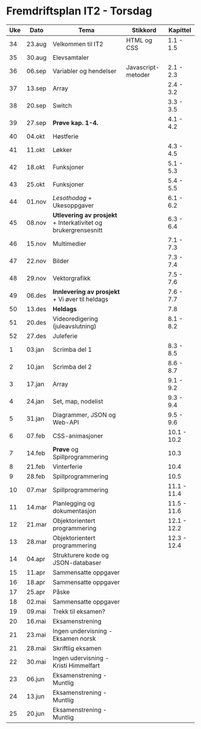 # Fremdriftsplan IT2 - Torsdag
|Uke | Dato   | Tema                                        | Stikkord           | Kapittel    |
|-----|--------|--------------------------------------------|--------------------|-------------|
| 34  | 23.aug | Velkommen til IT2                          | HTML og CSS        | 1.1 - 1.5   |
| 35  | 30.aug | Elevsamtaler                               |                    |             |
| 36  | 06.sep | Variabler og hendelser                     | Javascript-metoder | 2.1 - 2.3   |
| 37  | 13.sep | Array                                      |                    | 2.4 - 3.2   |
| 38  | 20.sep | Switch                           |                    | 3.3 - 3.5   |
| 39  | 27.sep | **Prøve kap. 1-4.**                        |                    | 4.1 - 4.2   |
| 40  | 04.okt | Høstferie                                  |                    |             |
| 41  | 11.okt | Løkker                           |                    | 4.3 - 4.5   |
| 42  | 18.okt | Funksjoner                                 |                    | 5.1 - 5.3   |
| 43  | 25.okt | Funksjoner                                 |                    | 5.4 - 5.5   |
| 44  | 01.nov | *Lesothodag* + Ukesoppgaver        |                    | 6.1 - 6.2   |
| 45  | 08.nov | **Utlevering av prosjekt** + Interkativitet og brukergrensesnitt        |                    | 6.3 - 6.4   |
| 46  | 15.nov | Multimedier            |                    | 7.1 - 7.3   |
| 47  | 22.nov | Bilder                                     |                    | 7.3 - 7.4   |
| 48  | 29.nov | Vektorgrafikk                              |                    | 7.5 - 7.6   |
| 49  | 06.des | **Innlevering av prosjekt** + Vi øver til heldags                                      |                    | 7.6 - 7.7   |
| 50  | 13.des | **Heldags**                                |                    | 7.8      |
| 51  | 20.des | Videoredigering (juleavslutning)                                     |                    | 8.1 - 8.2   |
| 52  | 27.des | Juleferie                                  |                    |             |
| 1   | 03.jan | Scrimba del 1                          |                    | 8.3 - 8.5   |
| 2   | 10.jan | Scrimba del 2                        |                    | 8.6 - 8.7   |
| 3   | 17.jan | Array                    |                    | 9.1 - 9.2   |
| 4   | 24.jan | Set, map, nodelist                            |                    | 9.3 - 9.4   |
| 5   | 31.jan | Diagrammer, JSON og Web-API                                    |                    | 9.5 - 9.6   |
| 6   | 07.feb | CSS-animasjoner     |                    | 10.1 - 10.2 |
| 7   | 14.feb | **Prøve** og Spillprogrammering                       |                    | 10.3            |
| 8   | 21.feb | Vinterferie                         |                    | 10.4            |
| 9   | 28.feb | Spillprogrammering                                |                    | 10.5           |
| 10  | 07.mar | Spillprogrammering               |                    | 11.1 - 11.4 |
| 11  | 14.mar | Planlegging og dokumentasjon               |                    | 11.5 - 11.6 |
| 12  | 21.mar | Objektorientert programmering              |                    | 12.1 - 12.2 |
| 13  | 28.mar | Objektorientert programmering         |                    | 12.3 - 12.4 |
| 14  | 04.apr | Strukturere kode og JSON-databaser                       |                    |             |
| 15  | 11.apr | Sammensatte oppgaver                       |                    |             |
| 16  | 18.apr | Sammensatte oppgaver                       |                    |             |
| 17  | 25.apr | Påske                                      |                    |             |
| 18  | 02.mai | Sammensatte oppgaver                       |                    |             |
| 19  | 09.mai | Trekk til eksamen?                         |                    |             |
| 20  | 16.mai | Eksamenstrening                            |                    |             |
| 21  | 23.mai | Ingen undervisning - Eksamen norsk                          |                    |             |
| 21  | 28.mai | Skriftlig eksamen                          |                    |             |
| 22  | 30.mai | Ingen udervisning - Kristi Himmelfart                  |                    |             |
| 23  | 06.jun | Eksamenstrening - Muntlig                  |                    |             |
| 24  | 13.jun | Eksamenstrening - Muntlig                  |                    |             |
| 25  | 20.jun | Eksamenstrening - Muntlig                  |                    |             |
